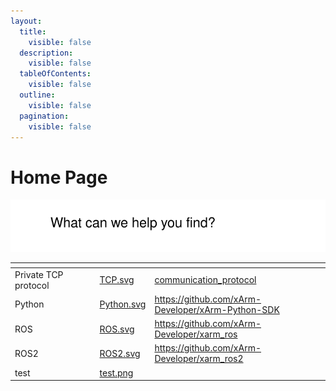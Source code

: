 ```yaml
---
layout:
  title:
    visible: false
  description:
    visible: false
  tableOfContents:
    visible: false
  outline:
    visible: false
  pagination:
    visible: false
---
```


# Home Page

<img src=".gitbook/assets/file.excalidraw.svg" alt="" class="gitbook-drawing">

<table data-view="cards"><thead><tr><th></th><th data-hidden></th><th data-hidden></th><th data-hidden data-card-cover data-type="files"></th><th data-hidden data-card-target data-type="content-ref"></th></tr></thead><tbody><tr><td>Private TCP protocol</td><td></td><td></td><td><a href=".gitbook/assets/TCP.svg">TCP.svg</a></td><td><a href="communication_protocol/">communication_protocol</a></td></tr><tr><td>Python</td><td></td><td></td><td><a href=".gitbook/assets/Python.svg">Python.svg</a></td><td><a href="https://github.com/xArm-Developer/xArm-Python-SDK">https://github.com/xArm-Developer/xArm-Python-SDK</a></td></tr><tr><td>ROS</td><td></td><td></td><td><a href=".gitbook/assets/ROS.svg">ROS.svg</a></td><td><a href="https://github.com/xArm-Developer/xarm_ros">https://github.com/xArm-Developer/xarm_ros</a></td></tr><tr><td>ROS2</td><td></td><td></td><td><a href=".gitbook/assets/ROS2.svg">ROS2.svg</a></td><td><a href="https://github.com/xArm-Developer/xarm_ros2">https://github.com/xArm-Developer/xarm_ros2</a></td></tr><tr><td>test</td><td></td><td></td><td><a href=".gitbook/assets/test.png">test.png</a></td><td></td></tr></tbody></table>
